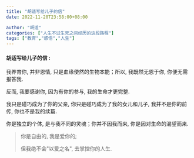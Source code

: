 ```yaml
---
title: "胡适写给儿子的信"
date: 2022-11-20T23:58:00+08:00

author: "胡适"
categories: ["人生不过生死之间经历的这段路程"]
tags: ["教育","感悟","人生"]
---
```


#### 胡适写给儿子的信 :


我养育你, 并非恩情, 只是血缘使然的生物本能；所以, 我既然无恩于你, 你便无需报答我.

反而, 我要感谢你, 因为有你的参与, 我的生命才更完整.
 
我只是碰巧成为了你的父亲, 你只是碰巧成为了我的女儿和儿子, 我并不是你的前传, 你也不是我的续篇.
 
你是独立的个体, 是与我不同的灵魂；你并不因我而来, 你是因对生命的渴望而来.
 
> 你是自由的, 我是爱你的;
> 
> 但我绝不会"以爱之名", 去掌控你的人生.